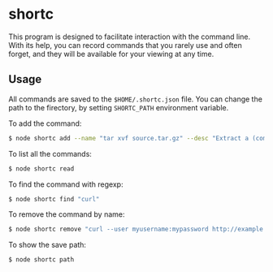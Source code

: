 # shortc

This program is designed to facilitate interaction with the command line.
With its help, you can record commands that you rarely use and often forget, and they will be available for your viewing at any time.



## Usage

All commands are saved to the `$HOME/.shortc.json` file. You can change the path to the firectory, by setting `SHORTC_PATH` environment variable.

To add the command:

```bash
$ node shortc add --name "tar xvf source.tar.gz" --desc "Extract a (compressed) archive file into the current directory verbosely"
```

To list all the commands:
```bash
$ node shortc read
```

To find the command with regexp:
```bash
$ node shortc find "curl"
```

To remove the command by name:
```bash
$ node shortc remove "curl --user myusername:mypassword http://example.com"
```

To show the save path:
```bash
$ node shortc path
```
